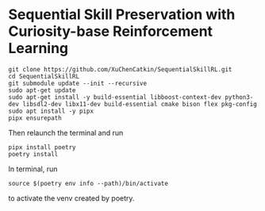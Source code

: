 # Sequential Skill Preservation with Curiosity-base Reinforcement Learning

```
git clone https://github.com/XuChenCatkin/SequentialSkillRL.git
cd SequentialSkillRL
git submodule update --init --recursive
sudo apt-get update
sudo apt-get install -y build-essential libboost-context-dev python3-dev libsdl2-dev libx11-dev build-essential cmake bison flex pkg-config
sudo apt install -y pipx
pipx ensurepath
```
Then relaunch the terminal and run
```
pipx install poetry
poetry install
```

In terminal, run
```
source $(poetry env info --path)/bin/activate
```
to activate the venv created by poetry.

